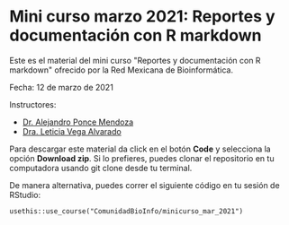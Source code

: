 # Mini curso marzo 2021: Reportes y documentación con R markdown

Este es el material del mini curso "Reportes y documentación con R markdown" ofrecido por la Red Mexicana de Bioinformática.

Fecha: 12 de marzo de 2021

Instructores:

- [Dr. Alejandro Ponce Mendoza]()
- [Dra. Leticia Vega Alvarado]()

Para descargar este material da click en el botón **Code** y selecciona la opción **Download zip**. Si lo prefieres, puedes clonar el repositorio en tu computadora usando git clone desde tu terminal.

De manera alternativa, puedes correr el siguiente código en tu sesión de RStudio:

```
usethis::use_course("ComunidadBioInfo/minicurso_mar_2021")
```
